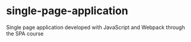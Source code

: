 # single-page-application
Single page application developed with JavaScript and Webpack through the SPA course
